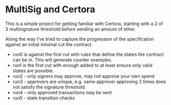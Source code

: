 # MultiSig and Certora 

This is a simple project for getting familiar with Certora, starting with a 2 of 3 
multisignature threshold before sending an amount of ether.

Along the way I've tried to capture the progression of the specification against
an initial minimal cut the contract.

* run0 is against the first cut with rules that define the states the contract can be in. This will generate counter examples.
* run1 is the first cut with enough added to at least ensure only valid states are possible
* run2 - only signers may approve, may not approve your own spend
* run3 - approvers are unique, e.g. same approver approving 2 times does not satisfy the signature threshold
* run4 - only approved transactions may be sent
* run5 - state transition checks

